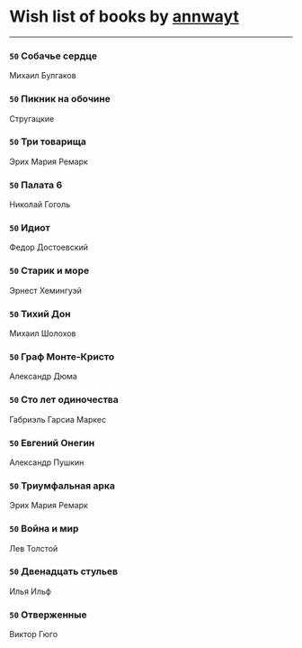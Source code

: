 # Wish list of books by [annwayt](http://vk.com/id31966279)
---

### `50` Собачье сердце
Михаил Булгаков

### `50` Пикник на обочине
Стругацкие

### `50` Три товарища
Эрих Мария Ремарк

### `50` Палата 6
Николай Гоголь

### `50` Идиот
Федор Достоевский

### `50` Старик и море
Эрнест Хемингуэй

### `50` Тихий Дон
Михаил Шолохов

### `50` Граф Монте-Кристо
Александр Дюма

### `50` Сто лет одиночества
Габриэль Гарсиа Маркес

### `50` Евгений Онегин
Александр Пушкин

### `50` Триумфальная арка
Эрих Мария Ремарк

### `50` Война и мир
Лев Толстой

### `50` Двенадцать стульев
Илья Ильф

### `50` Отверженные
Виктор Гюго

